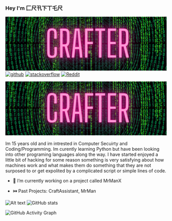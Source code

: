 ### Hey I'm 匚尺卂下丅乇尺

![](https://github.com/crafter544/crafter544/blob/main/Banner.png?raw=true)[<img src='https://cdn.jsdelivr.net/npm/simple-icons@3.0.1/icons/github.svg' alt='github' height='60'>](https://github.com/crafter544)  [<img src='https://cdn.jsdelivr.net/npm/simple-icons@3.0.1/icons/stackoverflow.svg' alt='stackoverflow' height='60'>](https://stackoverflow.com/users/17659383)  [<img src='https://cdn.jsdelivr.net/npm/simple-icons@3.0.1/icons/reddit.svg' alt='Reddit' height='60'>](https://www.reddit.com/user/Crafter91)  

![](https://github.com/crafter544/Images/blob/main/Crafter544%20Banner.png?raw=true)

Im 15 years old and im intrested in Computer Secuirty and Coding/Programming.
Im curently learning Python but have been looking into other programing languages along the way.
I have started enjoyed a little bit of hacking for some reason something is very satisfying about how machines work and what makes them do something that they are not surposed to or get expolited by a complicated script or simple lines of code.

- 🔋 I’m currently working on a project called MrManX

- ⏮️ Past Projects: CraftAssistant, MrMan


![Alt text](https://spotify-recently-played-readme.vercel.app/api?user=robd62w79na12r3obg2x1yn7v) ![GitHub stats](https://github-readme-stats.vercel.app/api?username=crafter544&show_icons=true)

![GitHub Activity Graph](https://activity-graph.herokuapp.com/graph?username=crafter544)  


